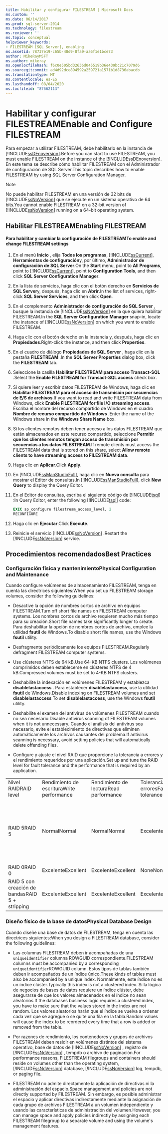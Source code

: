 ```yaml
---
title: Habilitar y configurar FILESTREAM | Microsoft Docs
ms.custom: ''
ms.date: 06/14/2017
ms.prod: sql-server-2014
ms.technology: filestream
ms.reviewer: ''
ms.topic: conceptual
helpviewer_keywords:
- FILESTREAM [SQL Server], enabling
ms.assetid: 78737e19-c65b-48d9-8fa9-aa6f1e1bce73
author: MikeRayMSFT
ms.author: mikeray
ms.openlocfilehash: f6c0e505bd32636d045519b36e439bc21c7079d6
ms.sourcegitcommit: ad4d92dce894592a259721a1571b1d8736abacdb
ms.translationtype: MT
ms.contentlocale: es-ES
ms.lasthandoff: 08/04/2020
ms.locfileid: "87662113"
---
```

# <a name="enable-and-configure-filestream"></a><span data-ttu-id="bef93-102">Habilitar y configurar FILESTREAM</span><span class="sxs-lookup"><span data-stu-id="bef93-102">Enable and Configure FILESTREAM</span></span>
  <span data-ttu-id="bef93-103">Para empezar a utilizar FILESTREAM, debe habilitarlo en la instancia de [!INCLUDE[ssDEnoversion](../../includes/ssdenoversion-md.md)].</span><span class="sxs-lookup"><span data-stu-id="bef93-103">Before you can start to use FILESTREAM, you must enable FILESTREAM on the instance of the [!INCLUDE[ssDEnoversion](../../includes/ssdenoversion-md.md)].</span></span> <span data-ttu-id="bef93-104">En este tema se describe cómo habilitar FILESTREAM con el Administrador de configuración de SQL Server.</span><span class="sxs-lookup"><span data-stu-id="bef93-104">This topic describes how to enable FILESTREAM by using SQL Server Configuration Manager.</span></span>  
  
> [!NOTE]  
>  <span data-ttu-id="bef93-105">No puede habilitar FILESTREAM en una versión de 32 bits de [!INCLUDE[ssNoVersion](../../includes/ssnoversion-md.md)] que se ejecute en un sistema operativo de 64 bits.</span><span class="sxs-lookup"><span data-stu-id="bef93-105">You cannot enable FILESTREAM on a 32-bit version of [!INCLUDE[ssNoVersion](../../includes/ssnoversion-md.md)] running on a 64-bit operating system.</span></span>  
  
##  <a name="enabling-filestream"></a><a name="enabling"></a> <span data-ttu-id="bef93-106">Habilitar FILESTREAM</span><span class="sxs-lookup"><span data-stu-id="bef93-106">Enabling FILESTREAM</span></span>  
  
#### <a name="to-enable-and-change-filestream-settings"></a><span data-ttu-id="bef93-107">Para habilitar y cambiar la configuración de FILESTREAM</span><span class="sxs-lookup"><span data-stu-id="bef93-107">To enable and change FILESTREAM settings</span></span>  
  
1.  <span data-ttu-id="bef93-108">En el menú **Inicio** , elija **Todos los programas**, [!INCLUDE[ssCurrent](../../includes/sscurrent-md.md)], **Herramientas de configuración**y, por último, **Administrador de configuración de SQL Server**.</span><span class="sxs-lookup"><span data-stu-id="bef93-108">On the **Start** menu, point to **All Programs**, point to [!INCLUDE[ssCurrent](../../includes/sscurrent-md.md)], point to **Configuration Tools**, and then click **SQL Server Configuration Manager**.</span></span>  
  
2.  <span data-ttu-id="bef93-109">En la lista de servicios, haga clic con el botón derecho en **Servicios de SQL Server**y, después, haga clic en **Abrir**.</span><span class="sxs-lookup"><span data-stu-id="bef93-109">In the list of services, right-click **SQL Server Services**, and then click **Open**.</span></span>  
  
3.  <span data-ttu-id="bef93-110">En el complemento **Administrador de configuración de SQL Server** , busque la instancia de [!INCLUDE[ssNoVersion](../../includes/ssnoversion-md.md)] en la que quiera habilitar FILESTREAM.</span><span class="sxs-lookup"><span data-stu-id="bef93-110">In the **SQL Server Configuration Manager** snap-in, locate the instance of [!INCLUDE[ssNoVersion](../../includes/ssnoversion-md.md)] on which you want to enable FILESTREAM.</span></span>  
  
4.  <span data-ttu-id="bef93-111">Haga clic con el botón derecho en la instancia y, después, haga clic en **Propiedades**.</span><span class="sxs-lookup"><span data-stu-id="bef93-111">Right-click the instance, and then click **Properties**.</span></span>  
  
5.  <span data-ttu-id="bef93-112">En el cuadro de diálogo **Propiedades de SQL Server** , haga clic en la pestaña **FILESTREAM** .</span><span class="sxs-lookup"><span data-stu-id="bef93-112">In the **SQL Server Properties** dialog box, click the **FILESTREAM** tab.</span></span>  
  
6.  <span data-ttu-id="bef93-113">Seleccione la casilla **Habilitar FILESTREAM para acceso Transact-SQL** .</span><span class="sxs-lookup"><span data-stu-id="bef93-113">Select the **Enable FILESTREAM for Transact-SQL access** check box.</span></span>  
  
7.  <span data-ttu-id="bef93-114">Si quiere leer y escribir datos FILESTREAM de Windows, haga clic en **Habilitar FILESTREAM para el acceso de transmisión por secuencias de E/S de archivos**.</span><span class="sxs-lookup"><span data-stu-id="bef93-114">If you want to read and write FILESTREAM data from Windows, click **Enable FILESTREAM for file I/O streaming access**.</span></span> <span data-ttu-id="bef93-115">Escriba el nombre del recurso compartido de Windows en el cuadro **Nombre de recurso compartido de Windows** .</span><span class="sxs-lookup"><span data-stu-id="bef93-115">Enter the name of the Windows share in the **Windows Share Name** box.</span></span>  
  
8.  <span data-ttu-id="bef93-116">Si los clientes remotos deben tener acceso a los datos FILESTREAM que están almacenados en este recurso compartido, seleccione **Permitir que los clientes remotos tengan acceso de transmisión por secuencias a los datos FILESTREAM**.</span><span class="sxs-lookup"><span data-stu-id="bef93-116">If remote clients must access the FILESTREAM data that is stored on this share, select **Allow remote clients to have streaming access to FILESTREAM data**.</span></span>  
  
9. <span data-ttu-id="bef93-117">Haga clic en **Aplicar**.</span><span class="sxs-lookup"><span data-stu-id="bef93-117">Click **Apply**.</span></span>  
  
10. <span data-ttu-id="bef93-118">En [!INCLUDE[ssManStudioFull](../../includes/ssmanstudiofull-md.md)], haga clic en **Nueva consulta** para mostrar el Editor de consultas.</span><span class="sxs-lookup"><span data-stu-id="bef93-118">In [!INCLUDE[ssManStudioFull](../../includes/ssmanstudiofull-md.md)], click **New Query** to display the Query Editor.</span></span>  
  
11. <span data-ttu-id="bef93-119">En el Editor de consultas, escriba el siguiente código de [!INCLUDE[tsql](../../includes/tsql-md.md)] :</span><span class="sxs-lookup"><span data-stu-id="bef93-119">In Query Editor, enter the following [!INCLUDE[tsql](../../includes/tsql-md.md)] code:</span></span>  
  
    ```sql  
    EXEC sp_configure filestream_access_level, 2  
    RECONFIGURE  
    ```  
  
12. <span data-ttu-id="bef93-120">Haga clic en **Ejecutar**.</span><span class="sxs-lookup"><span data-stu-id="bef93-120">Click **Execute**.</span></span>  
  
13. <span data-ttu-id="bef93-121">Reinicie el servicio [!INCLUDE[ssNoVersion](../../includes/ssnoversion-md.md)] .</span><span class="sxs-lookup"><span data-stu-id="bef93-121">Restart the [!INCLUDE[ssNoVersion](../../includes/ssnoversion-md.md)] service.</span></span>  
  

  
##  <a name="best-practices"></a><a name="best"></a> <span data-ttu-id="bef93-122">Procedimientos recomendados</span><span class="sxs-lookup"><span data-stu-id="bef93-122">Best Practices</span></span>  
  
###  <a name="physical-configuration-and-maintenance"></a><a name="config"></a><span data-ttu-id="bef93-123">Configuración física y mantenimiento</span><span class="sxs-lookup"><span data-stu-id="bef93-123">Physical Configuration and Maintenance</span></span>  
 <span data-ttu-id="bef93-124">Cuando configure volúmenes de almacenamiento FILESTREAM, tenga en cuenta las directrices siguientes:</span><span class="sxs-lookup"><span data-stu-id="bef93-124">When you set up FILESTREAM storage volumes, consider the following guidelines:</span></span>  
  
-   <span data-ttu-id="bef93-125">Desactive la opción de nombres cortos de archivo en equipos FILESTREAM.</span><span class="sxs-lookup"><span data-stu-id="bef93-125">Turn off short file names on FILESTREAM computer systems.</span></span> <span data-ttu-id="bef93-126">Los nombres cortos de archivo requieren mucho más tiempo para su creación.</span><span class="sxs-lookup"><span data-stu-id="bef93-126">Short file names take significantly longer to create.</span></span> <span data-ttu-id="bef93-127">Para deshabilitar la opción de nombres cortos de archivo, emplee la utilidad **fsutil** de Windows.</span><span class="sxs-lookup"><span data-stu-id="bef93-127">To disable short file names, use the Windows **fsutil** utility.</span></span>  
  
-   <span data-ttu-id="bef93-128">Desfragmente periódicamente los equipos FILESTREAM.</span><span class="sxs-lookup"><span data-stu-id="bef93-128">Regularly defragment FILESTREAM computer systems.</span></span>  
  
-   <span data-ttu-id="bef93-129">Use clústeres NTFS de 64 kB.</span><span class="sxs-lookup"><span data-stu-id="bef93-129">Use 64-KB NTFS clusters.</span></span> <span data-ttu-id="bef93-130">Los volúmenes comprimidos deben establecerse en clústeres NTFS de 4 kB.</span><span class="sxs-lookup"><span data-stu-id="bef93-130">Compressed volumes must be set to 4-KB NTFS clusters.</span></span>  
  
-   <span data-ttu-id="bef93-131">Deshabilite la indexación en volúmenes FILESTREAM y establezca **disablelastaccess** . Para establecer **disablelastaccess**, use la utilidad **fsutil** de Windows.</span><span class="sxs-lookup"><span data-stu-id="bef93-131">Disable indexing on FILESTREAM volumes and set **disablelastaccess** To set **disablelastaccess**, use the Windows **fsutil** utility.</span></span>  
  
-   <span data-ttu-id="bef93-132">Deshabilite el examen del antivirus de volúmenes FILESTREAM cuando no sea necesario.</span><span class="sxs-lookup"><span data-stu-id="bef93-132">Disable antivirus scanning of FILESTREAM volumes when it is not unnecessary.</span></span> <span data-ttu-id="bef93-133">Cuando el análisis del antivirus sea necesario, evite el establecimiento de directivas que eliminen automáticamente los archivos causantes del problema.</span><span class="sxs-lookup"><span data-stu-id="bef93-133">If antivirus scanning is necessary, avoid setting policies that will automatically delete offending files.</span></span>  
  
-   <span data-ttu-id="bef93-134">Configure y ajuste el nivel RAID que proporcione la tolerancia a errores y el rendimiento requeridos por una aplicación.</span><span class="sxs-lookup"><span data-stu-id="bef93-134">Set up and tune the RAID level for fault tolerance and the performance that is required by an application.</span></span>  
  
||||||  
|-|-|-|-|-|  
|<span data-ttu-id="bef93-135">Nivel RAID</span><span class="sxs-lookup"><span data-stu-id="bef93-135">RAID level</span></span>|<span data-ttu-id="bef93-136">Rendimiento de escritura</span><span class="sxs-lookup"><span data-stu-id="bef93-136">Write performance</span></span>|<span data-ttu-id="bef93-137">Rendimiento de lectura</span><span class="sxs-lookup"><span data-stu-id="bef93-137">Read performance</span></span>|<span data-ttu-id="bef93-138">Tolerancia a errores</span><span class="sxs-lookup"><span data-stu-id="bef93-138">Fault tolerance</span></span>|<span data-ttu-id="bef93-139">Observaciones</span><span class="sxs-lookup"><span data-stu-id="bef93-139">Remarks</span></span>|  
|<span data-ttu-id="bef93-140">RAID 5</span><span class="sxs-lookup"><span data-stu-id="bef93-140">RAID 5</span></span>|<span data-ttu-id="bef93-141">Normal</span><span class="sxs-lookup"><span data-stu-id="bef93-141">Normal</span></span>|<span data-ttu-id="bef93-142">Normal</span><span class="sxs-lookup"><span data-stu-id="bef93-142">Normal</span></span>|<span data-ttu-id="bef93-143">Excelente</span><span class="sxs-lookup"><span data-stu-id="bef93-143">Excellent</span></span>|<span data-ttu-id="bef93-144">El rendimiento es mejor que en el caso de un disco o JBOD y menor que RAID 0 o RAID 5 con creación de bandas.</span><span class="sxs-lookup"><span data-stu-id="bef93-144">Performance is better than one disk or JBOD; and less than RAID 0 or RAID 5 with striping.</span></span>|  
|<span data-ttu-id="bef93-145">RAID 0</span><span class="sxs-lookup"><span data-stu-id="bef93-145">RAID 0</span></span>|<span data-ttu-id="bef93-146">Excelente</span><span class="sxs-lookup"><span data-stu-id="bef93-146">Excellent</span></span>|<span data-ttu-id="bef93-147">Excelente</span><span class="sxs-lookup"><span data-stu-id="bef93-147">Excellent</span></span>|<span data-ttu-id="bef93-148">None</span><span class="sxs-lookup"><span data-stu-id="bef93-148">None</span></span>||  
|<span data-ttu-id="bef93-149">RAID 5 con creación de bandas</span><span class="sxs-lookup"><span data-stu-id="bef93-149">RAID 5 + stripping</span></span>|<span data-ttu-id="bef93-150">Excelente</span><span class="sxs-lookup"><span data-stu-id="bef93-150">Excellent</span></span>|<span data-ttu-id="bef93-151">Excelente</span><span class="sxs-lookup"><span data-stu-id="bef93-151">Excellent</span></span>|<span data-ttu-id="bef93-152">Excelente</span><span class="sxs-lookup"><span data-stu-id="bef93-152">Excellent</span></span>|<span data-ttu-id="bef93-153">Opción más cara.</span><span class="sxs-lookup"><span data-stu-id="bef93-153">Most expensive option.</span></span>|  
  

  
###  <a name="physical-database-design"></a><a name="database"></a><span data-ttu-id="bef93-154">Diseño físico de la base de datos</span><span class="sxs-lookup"><span data-stu-id="bef93-154">Physical Database Design</span></span>  
 <span data-ttu-id="bef93-155">Cuando diseñe una base de datos de FILESTREAM, tenga en cuenta las directrices siguientes:</span><span class="sxs-lookup"><span data-stu-id="bef93-155">When you design a FILESTREAM database, consider the following guidelines:</span></span>  
  
-   <span data-ttu-id="bef93-156">Las columnas FILESTREAM deben ir acompañadas de una `uniqueidentifier` columna ROWGUID correspondiente.</span><span class="sxs-lookup"><span data-stu-id="bef93-156">FILESTREAM columns must be accompanied by a corresponding `uniqueidentifier`ROWGUID column.</span></span> <span data-ttu-id="bef93-157">Estos tipos de tablas también deben ir acompañados de un índice único.</span><span class="sxs-lookup"><span data-stu-id="bef93-157">These kinds of tables must also be accompanied by a unique index.</span></span> <span data-ttu-id="bef93-158">Normalmente, este índice no es un índice clúster.</span><span class="sxs-lookup"><span data-stu-id="bef93-158">Typically this index is not a clustered index.</span></span> <span data-ttu-id="bef93-159">Si la lógica de negocios de bases de datos requiere un índice clúster, debe asegurarse de que los valores almacenados en el índice no sean aleatorios.</span><span class="sxs-lookup"><span data-stu-id="bef93-159">If the databases business logic requires a clustered index, you have to make sure that the values stored in the index are not random.</span></span> <span data-ttu-id="bef93-160">Los valores aleatorios harán que el índice se vuelva a ordenar cada vez que se agregue o se quite una fila en la tabla.</span><span class="sxs-lookup"><span data-stu-id="bef93-160">Random values will cause the index to be reordered every time that a row is added or removed from the table.</span></span>  
  
-   <span data-ttu-id="bef93-161">Por razones de rendimiento, los contenedores y grupos de archivos FILESTREAM deben residir en volúmenes distintos del sistema operativo, base de datos de [!INCLUDE[ssNoVersion](../../includes/ssnoversion-md.md)] , registro de [!INCLUDE[ssNoVersion](../../includes/ssnoversion-md.md)] , tempdb o archivo de paginación.</span><span class="sxs-lookup"><span data-stu-id="bef93-161">For performance reasons, FILESTREAM filegroups and containers should reside on volumes other than the operating system, [!INCLUDE[ssNoVersion](../../includes/ssnoversion-md.md)] database, [!INCLUDE[ssNoVersion](../../includes/ssnoversion-md.md)] log, tempdb, or paging file.</span></span>  
  
-   <span data-ttu-id="bef93-162">FILESTREAM no admite directamente la aplicación de directivas ni la administración del espacio.</span><span class="sxs-lookup"><span data-stu-id="bef93-162">Space management and policies are not directly supported by FILESTREAM.</span></span> <span data-ttu-id="bef93-163">Sin embargo, es posible administrar el espacio y aplicar directivas indirectamente mediante la asignación de cada grupo de archivos FILESTREAM a un volumen independiente y usando las características de administración del volumen.</span><span class="sxs-lookup"><span data-stu-id="bef93-163">However, you can manage space and apply policies indirectly by assigning each FILESTREAM filegroup to a separate volume and using the volume's management features.</span></span>  
  
  
